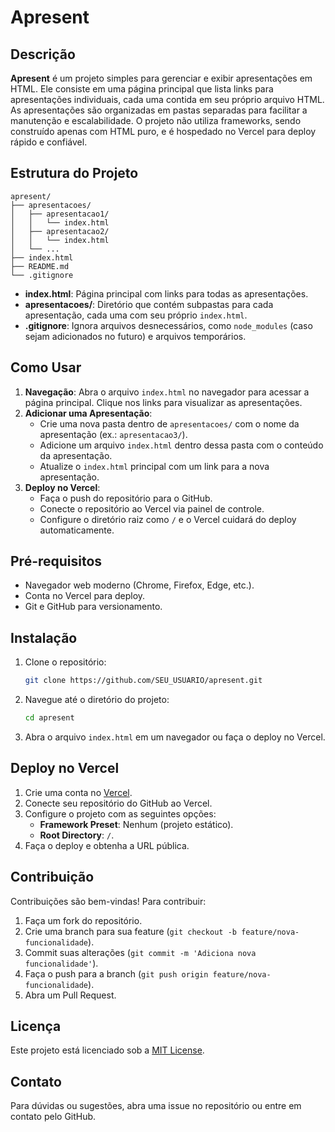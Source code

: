 # Apresent

## Descrição
**Apresent** é um projeto simples para gerenciar e exibir apresentações em HTML. Ele consiste em uma página principal que lista links para apresentações individuais, cada uma contida em seu próprio arquivo HTML. As apresentações são organizadas em pastas separadas para facilitar a manutenção e escalabilidade. O projeto não utiliza frameworks, sendo construído apenas com HTML puro, e é hospedado no Vercel para deploy rápido e confiável.

## Estrutura do Projeto
```
apresent/
├── apresentacoes/
│   ├── apresentacao1/
│   │   └── index.html
│   ├── apresentacao2/
│   │   └── index.html
│   └── ...
├── index.html
├── README.md
└── .gitignore
```

- **index.html**: Página principal com links para todas as apresentações.
- **apresentacoes/**: Diretório que contém subpastas para cada apresentação, cada uma com seu próprio `index.html`.
- **.gitignore**: Ignora arquivos desnecessários, como `node_modules` (caso sejam adicionados no futuro) e arquivos temporários.

## Como Usar
1. **Navegação**: Abra o arquivo `index.html` no navegador para acessar a página principal. Clique nos links para visualizar as apresentações.
2. **Adicionar uma Apresentação**:
   - Crie uma nova pasta dentro de `apresentacoes/` com o nome da apresentação (ex.: `apresentacao3/`).
   - Adicione um arquivo `index.html` dentro dessa pasta com o conteúdo da apresentação.
   - Atualize o `index.html` principal com um link para a nova apresentação.
3. **Deploy no Vercel**:
   - Faça o push do repositório para o GitHub.
   - Conecte o repositório ao Vercel via painel de controle.
   - Configure o diretório raiz como `/` e o Vercel cuidará do deploy automaticamente.

## Pré-requisitos
- Navegador web moderno (Chrome, Firefox, Edge, etc.).
- Conta no Vercel para deploy.
- Git e GitHub para versionamento.

## Instalação
1. Clone o repositório:
   ```bash
   git clone https://github.com/SEU_USUARIO/apresent.git
   ```
2. Navegue até o diretório do projeto:
   ```bash
   cd apresent
   ```
3. Abra o arquivo `index.html` em um navegador ou faça o deploy no Vercel.

## Deploy no Vercel
1. Crie uma conta no [Vercel](https://vercel.com/).
2. Conecte seu repositório do GitHub ao Vercel.
3. Configure o projeto com as seguintes opções:
   - **Framework Preset**: Nenhum (projeto estático).
   - **Root Directory**: `/`.
4. Faça o deploy e obtenha a URL pública.

## Contribuição
Contribuições são bem-vindas! Para contribuir:
1. Faça um fork do repositório.
2. Crie uma branch para sua feature (`git checkout -b feature/nova-funcionalidade`).
3. Commit suas alterações (`git commit -m 'Adiciona nova funcionalidade'`).
4. Faça o push para a branch (`git push origin feature/nova-funcionalidade`).
5. Abra um Pull Request.

## Licença
Este projeto está licenciado sob a [MIT License](LICENSE).

## Contato
Para dúvidas ou sugestões, abra uma issue no repositório ou entre em contato pelo GitHub.